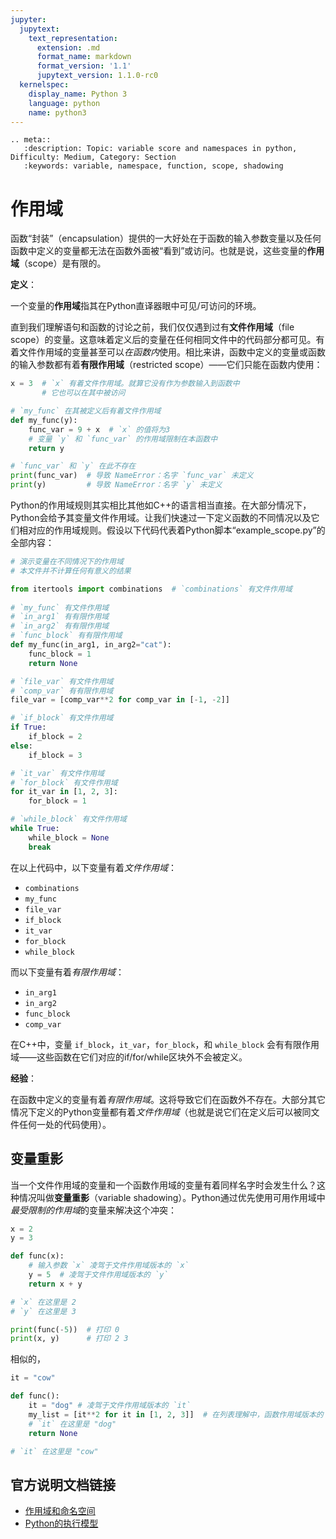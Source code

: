 ```yaml
---
jupyter:
  jupytext:
    text_representation:
      extension: .md
      format_name: markdown
      format_version: '1.1'
      jupytext_version: 1.1.0-rc0
  kernelspec:
    display_name: Python 3
    language: python
    name: python3
---
```


```raw_mimetype="text/restructuredtext"
.. meta::
   :description: Topic: variable score and namespaces in python, Difficulty: Medium, Category: Section
   :keywords: variable, namespace, function, scope, shadowing
```

# 作用域

<!-- #region -->
函数“封装”（encapsulation）提供的一大好处在于函数的输入参数变量以及任何函数中定义的变量都无法在函数外面被“看到”或访问。也就是说，这些变量的**作用域**（scope）是有限的。

<div class="alert alert-info">

**定义**：

一个变量的**作用域**指其在Python直译器眼中可见/可访问的环境。
</div>

直到我们理解语句和函数的讨论之前，我们仅仅遇到过有**文件作用域**（file scope）的变量。这意味着定义后的变量在任何相同文件中的代码部分都可见。有着文件作用域的变量甚至可以*在函数内*使用。相比来讲，函数中定义的变量或函数的输入参数都有着**有限作用域**（restricted scope）——它们只能在函数内使用：

```python
x = 3  # `x` 有着文件作用域。就算它没有作为参数输入到函数中
       # 它也可以在其中被访问

# `my_func` 在其被定义后有着文件作用域
def my_func(y): 
    func_var = 9 + x  # `x` 的值将为3
    # 变量 `y` 和 `func_var` 的作用域限制在本函数中
    return y

# `func_var` 和 `y` 在此不存在
print(func_var)  # 导致 NameError：名字 `func_var` 未定义
print(y)         # 导致 NameError：名字 `y` 未定义
```

Python的作用域规则其实相比其他如C++的语言相当直接。在大部分情况下，Python会给予其变量文件作用域。让我们快速过一下定义函数的不同情况以及它们相对应的作用域规则。假设以下代码代表着Python脚本“example_scope.py”的全部内容：
```python
# 演示变量在不同情况下的作用域
# 本文件并不计算任何有意义的结果

from itertools import combinations  # `combinations` 有文件作用域
 
# `my_func` 有文件作用域
# `in_arg1` 有有限作用域
# `in_arg2` 有有限作用域
# `func_block` 有有限作用域
def my_func(in_arg1, in_arg2="cat"):
    func_block = 1
    return None 

# `file_var` 有文件作用域
# `comp_var` 有有限作用域
file_var = [comp_var**2 for comp_var in [-1, -2]]

# `if_block` 有文件作用域
if True:
    if_block = 2
else:
    if_block = 3

# `it_var` 有文件作用域
# `for_block` 有文件作用域
for it_var in [1, 2, 3]:
    for_block = 1

# `while_block` 有文件作用域
while True:
    while_block = None
    break
```

在以上代码中，以下变量有着*文件作用域*：

- `combinations`
- `my_func`
- `file_var`
- `if_block`
- `it_var`
- `for_block`
- `while_block`

而以下变量有着*有限作用域*：

- `in_arg1`
- `in_arg2`
- `func_block`
- `comp_var`
<!-- #endregion -->

在C++中，变量 `if_block`，`it_var`，`for_block`，和 `while_block` 会有有限作用域——这些函数在它们对应的if/for/while区块外不会被定义。

<div class="alert alert-info">

**经验**：

在函数中定义的变量有着*有限作用域*。这将导致它们在函数外不存在。大部分其它情况下定义的Python变量都有着*文件作用域*（也就是说它们在定义后可以被同文件任何一处的代码使用）。
</div>

<!-- #region -->
## 变量重影
当一个文件作用域的变量和一个函数作用域的变量有着同样名字时会发生什么？这种情况叫做**变量重影**（variable shadowing）。Python通过优先使用可用作用域中*最受限制的作用域*的变量来解决这个冲突：

```python
x = 2
y = 3

def func(x):
    # 输入参数 `x` 凌驾于文件作用域版本的 `x` 
    y = 5  # 凌驾于文件作用域版本的 `y`
    return x + y

# `x` 在这里是 2
# `y` 在这里是 3

print(func(-5))  # 打印 0
print(x, y)      # 打印 2 3
```

相似的，

```python
it = "cow"

def func():
    it = "dog" # 凌驾于文件作用域版本的 `it`
    my_list = [it**2 for it in [1, 2, 3]]  # 在列表理解中，函数作用域版本的 `it` 被覆盖了
    # `it` 在这里是 "dog"
    return None

# `it` 在这里是 "cow"
```
<!-- #endregion -->

## 官方说明文档链接

- [作用域和命名空间](https://docs.python.org/3/tutorial/classes.html#python-scopes-and-namespaces)
- [Python的执行模型](https://docs.python.org/3/reference/executionmodel.html)
